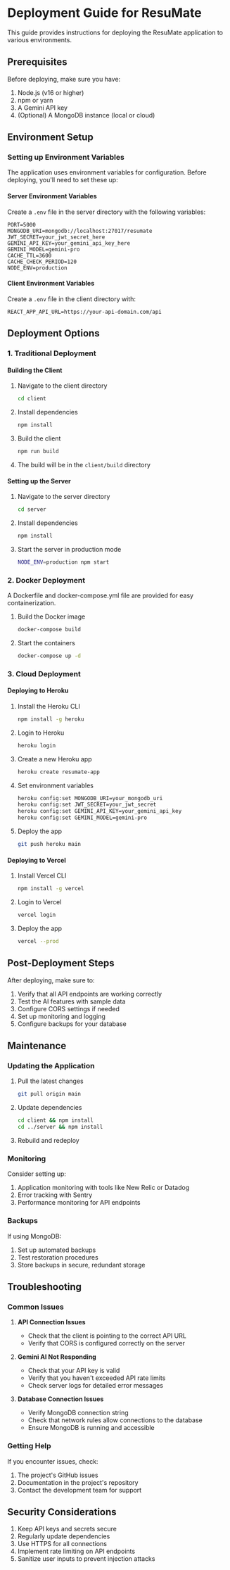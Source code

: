 # Deployment Guide for ResuMate

This guide provides instructions for deploying the ResuMate application to various environments.

## Prerequisites

Before deploying, make sure you have:

1. Node.js (v16 or higher)
2. npm or yarn
3. A Gemini API key
4. (Optional) A MongoDB instance (local or cloud)

## Environment Setup

### Setting up Environment Variables

The application uses environment variables for configuration. Before deploying, you'll need to set these up:

#### Server Environment Variables

Create a `.env` file in the server directory with the following variables:

```
PORT=5000
MONGODB_URI=mongodb://localhost:27017/resumate
JWT_SECRET=your_jwt_secret_here
GEMINI_API_KEY=your_gemini_api_key_here
GEMINI_MODEL=gemini-pro
CACHE_TTL=3600
CACHE_CHECK_PERIOD=120
NODE_ENV=production
```

#### Client Environment Variables

Create a `.env` file in the client directory with:

```
REACT_APP_API_URL=https://your-api-domain.com/api
```

## Deployment Options

### 1. Traditional Deployment

#### Building the Client

1. Navigate to the client directory
   ```bash
   cd client
   ```

2. Install dependencies
   ```bash
   npm install
   ```

3. Build the client
   ```bash
   npm run build
   ```

4. The build will be in the `client/build` directory

#### Setting up the Server

1. Navigate to the server directory
   ```bash
   cd server
   ```

2. Install dependencies
   ```bash
   npm install
   ```

3. Start the server in production mode
   ```bash
   NODE_ENV=production npm start
   ```

### 2. Docker Deployment

A Dockerfile and docker-compose.yml file are provided for easy containerization.

1. Build the Docker image
   ```bash
   docker-compose build
   ```

2. Start the containers
   ```bash
   docker-compose up -d
   ```

### 3. Cloud Deployment

#### Deploying to Heroku

1. Install the Heroku CLI
   ```bash
   npm install -g heroku
   ```

2. Login to Heroku
   ```bash
   heroku login
   ```

3. Create a new Heroku app
   ```bash
   heroku create resumate-app
   ```

4. Set environment variables
   ```bash
   heroku config:set MONGODB_URI=your_mongodb_uri
   heroku config:set JWT_SECRET=your_jwt_secret
   heroku config:set GEMINI_API_KEY=your_gemini_api_key
   heroku config:set GEMINI_MODEL=gemini-pro
   ```

5. Deploy the app
   ```bash
   git push heroku main
   ```

#### Deploying to Vercel

1. Install Vercel CLI
   ```bash
   npm install -g vercel
   ```

2. Login to Vercel
   ```bash
   vercel login
   ```

3. Deploy the app
   ```bash
   vercel --prod
   ```

## Post-Deployment Steps

After deploying, make sure to:

1. Verify that all API endpoints are working correctly
2. Test the AI features with sample data
3. Configure CORS settings if needed
4. Set up monitoring and logging
5. Configure backups for your database

## Maintenance

### Updating the Application

1. Pull the latest changes
   ```bash
   git pull origin main
   ```

2. Update dependencies
   ```bash
   cd client && npm install
   cd ../server && npm install
   ```

3. Rebuild and redeploy

### Monitoring

Consider setting up:

1. Application monitoring with tools like New Relic or Datadog
2. Error tracking with Sentry
3. Performance monitoring for API endpoints

### Backups

If using MongoDB:

1. Set up automated backups
2. Test restoration procedures
3. Store backups in secure, redundant storage

## Troubleshooting

### Common Issues

1. **API Connection Issues**
   - Check that the client is pointing to the correct API URL
   - Verify that CORS is configured correctly on the server

2. **Gemini AI Not Responding**
   - Check that your API key is valid
   - Verify that you haven't exceeded API rate limits
   - Check server logs for detailed error messages

3. **Database Connection Issues**
   - Verify MongoDB connection string
   - Check that network rules allow connections to the database
   - Ensure MongoDB is running and accessible

### Getting Help

If you encounter issues, check:

1. The project's GitHub issues
2. Documentation in the project's repository
3. Contact the development team for support

## Security Considerations

1. Keep API keys and secrets secure
2. Regularly update dependencies
3. Use HTTPS for all connections
4. Implement rate limiting on API endpoints
5. Sanitize user inputs to prevent injection attacks